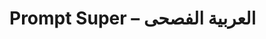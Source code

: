 # Prompt Super – العربية الفصحى

<!-- Placeholder for the full العربية الفصحى translation of the prompt_super_generic.md. Replace this comment with the translated prompt. -->
